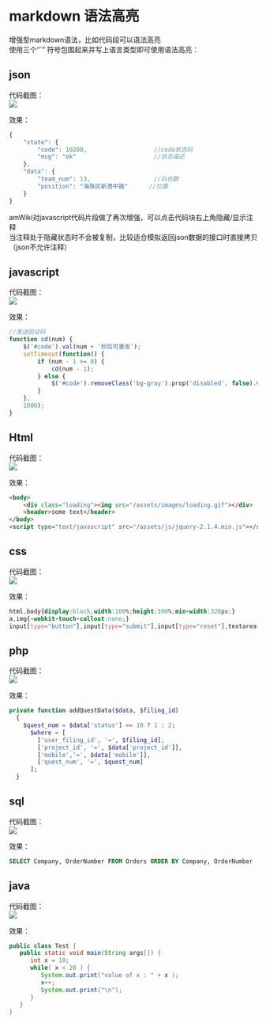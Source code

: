 # markdown 语法高亮

增强型markdown语法，比如代码段可以语法高亮  
使用三个“\`” 符号包围起来并写上语言类型即可使用语法高亮：


## json
代码截图：  
![](http://tevinli.github.io/illustration/amWiki/highlight-json.png)

效果：
```javascript
{
    "state": {
        "code": 10200,                   //code状态码
        "msg": "ok"                      //状态描述
    },
    "data": {
        "team_num": 13,                  //队伍数
        "position": "海珠区新港中路"      //位置
    }
}
```
amWiki对javascript代码片段做了再次增强，可以点击代码块右上角隐藏/显示注释  
当注释处于隐藏状态时不会被复制，比较适合模拟返回json数据的接口时直接拷贝（json不允许注释）

## javascript
代码截图：  
![](http://tevinli.github.io/illustration/amWiki/highlight-js.png)

效果：
```javascript
//发送验证码
function cd(num) {
    $('#code').val(num + '秒后可重发');
    setTimeout(function() {
        if (num - 1 >= 0) {
            cd(num - 1);
        } else {
            $('#code').removeClass('bg-gray').prop('disabled', false).val('重新发送验证码');
        }
    },
    1000);
}
```

## Html
代码截图：  
![](http://tevinli.github.io/illustration/amWiki/highlight-html.png)

效果：
```html
<body>
    <div class="loading"><img src="/assets/images/loading.gif"></div>
    <header>some text</header>    
</body>
<script type="text/javascript" src="/assets/js/jquery-2.1.4.min.js"></script>
```

## css
代码截图：  
![](http://tevinli.github.io/illustration/amWiki/highlight-css.png)

效果：
```css
html,body{display:block;width:100%;height:100%;min-width:320px;}
a,img{-webkit-touch-callout:none;}
input[type="button"],input[type="submit"],input[type="reset"],textarea{-webkit-appearance:none;}
```

## php
代码截图：  
![](http://tevinli.github.io/illustration/amWiki/highlight-php.png)

效果：
```php
private function addQuestData($data, $filing_id)
  {
    $quest_num = $data['status'] == 10 ? 1 : 2;
      $where = [
        ['user_filing_id', '=', $filing_id],
        ['project_id', '=', $data['project_id']],
        ['mobile','=', $data['mobile']],
        ['quest_num', '=', $quest_num]
      ];
  }
```

## sql
代码截图：  
![](http://tevinli.github.io/illustration/amWiki/highlight-sql.png)

效果：
```sql
SELECT Company, OrderNumber FROM Orders ORDER BY Company, OrderNumber
```

## java
代码截图：  
![](http://tevinli.github.io/illustration/amWiki/highlight-java.png)

效果：
```java
public class Test {
   public static void main(String args[]) {
      int x = 10;
      while( x < 20 ) {
         System.out.print("value of x : " + x );
         x++;
         System.out.print("\n");
      }
   }
}
```
